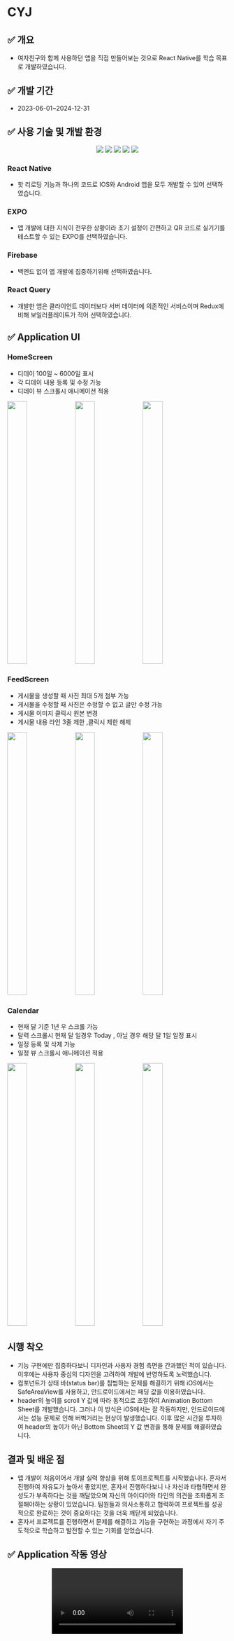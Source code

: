 # CYJ
## ✅ 개요
- 여자친구와 함께 사용하던 앱을 직접 만들어보는 것으로 React Native를 학습 목표로 개발하였습니다.
  
## ✅ 개발 기간
- 2023-06-01~2024-12-31
  
## ✅ 사용 기술 및 개발 환경
<div align=center> 
<img  src ="https://img.shields.io/badge/expo-000020.svg?&style=for-the-badge&logo=expo&logoColor=white"/>
<img  src ="https://img.shields.io/badge/typescript-3178C6.svg?&style=for-the-badge&logo=typescript&logoColor=white"/>

<img  src ="https://img.shields.io/badge/firebase-FFCA28.svg?&style=for-the-badge&logo=firebase&logoColor=white"/>
<img  src ="https://img.shields.io/badge/reactquery-FF4154.svg?&style=for-the-badge&logo=reactquery&logoColor=white"/>
<img  src ="https://img.shields.io/badge/visualstudiocode-007ACC.svg?&style=for-the-badge&logo=visualstudiocode&logoColor=white"/>
  <br>
</div>

### React Native
- 핫 리로딩 기능과 하나의 코드로 IOS와 Android 앱을 모두 개발할 수 있어 선택하였습니다.

### EXPO
- 앱 개발에 대한 지식이 전무한 상황이라 초기 설정이 간편하고 QR 코드로 실기기를 테스트할 수 있는 EXPO를 선택하였습니다.
 
### Firebase
- 백엔드 없이 앱 개발에 집중하기위해 선택하였습니다.
  
### React Query
- 개발한 앱은 클라이언트 데이터보다 서버 데이터에 의존적인 서비스이며 Redux에 비해 보일러플레이트가 적어 선택하였습니다.
  


## ✅ Application UI
### HomeScreen
- 디데이 100일 ~ 6000일 표시
- 각 디데이 내용 등록 및 수정 가능
- 디데이 뷰 스크롤시 애니메이션 적용
<img src="https://github.com/parkcham/c-yj/assets/108769833/3bf58e0a-2412-4bb3-a269-3fd3c15eea24" width ="30%" height ="600"/>
<img src="https://github.com/parkcham/c-yj/assets/108769833/043c08b7-16e0-4c08-a5e0-6f61b5a6a912" width ="30%" height ="600"/>
<img src="https://github.com/parkcham/c-yj/assets/108769833/bc917f21-3413-4db1-9a4c-b785c7f3342a" width ="30%" height ="600"/>

### FeedScreen
- 게시물을 생성할 때 사진 최대 5개 첨부 가능
- 게시물을 수정할 때 사진은 수정할 수 없고 글만 수정 가능
- 게시물 이미지 클릭시 원본 변경
- 게시물 내용 라인 3줄 제한 ,클릭시 제한 해제
<img src="https://github.com/parkcham/c-yj/assets/108769833/4475adb5-f406-4448-903e-06f9623fd86c" width ="30%" height ="600"/>
<img src="https://github.com/parkcham/c-yj/assets/108769833/b9d24850-0be5-47e1-920b-6f95a3353755" width ="30%" height ="600"/>
<img src="https://github.com/parkcham/c-yj/assets/108769833/8a28d27e-ee45-479f-994f-a85bb7bf6afa" width ="30%" height ="600"/>

### Calendar
- 현재 달 기준 1년 우 스크롤 가능
- 달력 스크롤시 현재 달 일경우 Today , 아닐 경우 해당 달 1일 일정 표시
- 일정 등록 및 삭제 가능
- 일정 뷰 스크롤시 애니메이션 적용

<img src="https://github.com/parkcham/c-yj/assets/108769833/b8a1c306-e63b-4787-833d-c92cb2e8eccd" width ="30%" height ="600"/>
<img src="https://github.com/parkcham/c-yj/assets/108769833/ece40386-c6f3-4b37-9f5a-dc530b943f96" width ="30%" height ="600"/>
<img src="https://github.com/parkcham/c-yj/assets/108769833/3a184ca2-55ea-4463-87ca-c5fdada02f96" width ="30%" height ="600"/>

## 시행 착오
- 기능 구현에만 집중하다보니 디자인과 사용자 경험 측면을 간과했던 적이 있습니다. 이후에는 사용자 중심의 디자인을 고려하여 개발에 반영하도록 노력했습니다.
- 컴포넌트가 상태 바(status bar)를 침범하는 문제를 해결하기 위해 iOS에서는 SafeAreaView를 사용하고, 안드로이드에서는 패딩 값을 이용하였습니다.
- header의 높이를 scroll Y 값에 따라 동적으로 조절하여 Animation Bottom Sheet를 개발했습니다. 그러나 이 방식은 iOS에서는 잘 작동하지만, 안드로이드에서는 성능 문제로 인해 버벅거리는 현상이 발생했습니다. 이후 많은 시간을 투자하여 header의 높이가 아닌 Bottom Sheet의 Y 값 변경을 통해 문제를 해결하였습니다.

## 결과 및 배운 점
- 앱 개발이 처음이어서 개발 실력 향상을 위해 토이프로젝트를 시작했습니다. 혼자서 진행하여 자유도가 높아서 좋았지만, 혼자서 진행하다보니 나 자신과 타협하면서 완성도가 부족하다는 것을 깨달았으며 자신의 아이디어와 타인의 의견을 조화롭게 조절해야하는 상황이 있었습니다. 팀원들과 의사소통하고 협력하여 프로젝트를 성공적으로 완료하는 것이 중요하다는 것을 더욱 깨닫게 되었습니다.
- 혼자서 프로젝트를 진행하면서 문제를 해결하고 기능을 구현하는 과정에서 자기 주도적으로 학습하고 발전할 수 있는 기회를 얻었습니다.
  
## ✅ Application 작동 영상

<div align="center" padding=10>

<div align="center" border="0">
 <kbd>
<video border="0" src="https://github.com/parkcham/c-yj/assets/108769833/55d3c6af-11ff-4446-9df3-6362ce8b5d40"/>
</kbd>
</div>
